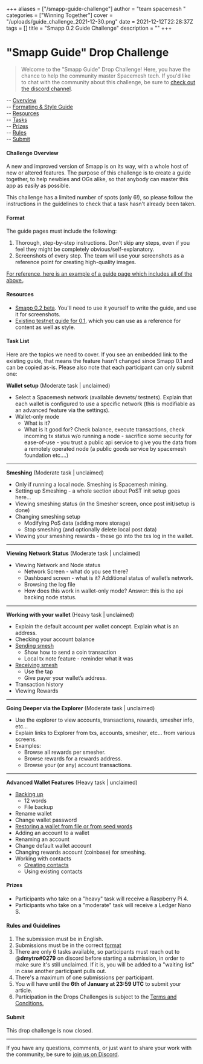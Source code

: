 +++
aliases = ["/smapp-guide-challenge"]
author = "team spacemesh "
categories = ["Winning Together"]
cover = "/uploads/guide_challenge_2021-12-30.png"
date = 2021-12-12T22:28:37Z
tags = []
title = "Smapp 0.2 Guide Challenge"
description = ""
+++
# "Smapp Guide" Drop Challenge

> Welcome to the "Smapp Guide" Drop Challenge! Here, you have the chance to help the community master Spacemesh tech. If you'd like to chat with the community about this challenge, be sure to [check out the discord channel](https://discord.gg/WWsBMaEdjK).

\-- [Overview](#challenge-overview)  
\-- [Formating & Style Guide](#format)  
\-- [Resources](#resources)  
\-- [Tasks](#task-list)  
\-- [Prizes](#prizes)  
\-- [Rules](#rules-and-guidelines)  
\-- [Submit](#submit)  

#### Challenge Overview

A new and improved version of Smapp is on its way, with a whole host of new or altered features. The purpose of this challenge is to create a guide together, to help newbies and OGs alike, so that anybody can master this app as easily as possible.

This challenge has a limited number of spots (only 6!), so please follow the instructions in the guidelines to check that a task hasn't already been taken.

#### Format

The guide pages must include the following:

1. Thorough, step-by-step instructions. Don't skip any steps, even if you feel they might be completely obvious/self-explanatory.
2. Screenshots of every step. The team will use your screenshots as a reference point for creating high-quality images.

[For reference, here is an example of a guide page which includes all of the above.](https://testnet.spacemesh.io/#/wallet "example").

#### Resources

* [Smapp 0.2 beta](https://github.com/spacemeshos/smapp/releases/tag/v0.2.0-beta.1 "beta"). You'll need to use it yourself to write the guide, and use it for screenshots.
* [Existing testnet guide for 0.1](https://testnet.spacemesh.io/#/README "guide"), which you can use as a reference for content as well as style.

#### Task List

Here are the topics we need to cover. If you see an embedded link to the existing guide, that means the feature hasn't changed since Smapp 0.1 and can be copied as-is. Please also note that each participant can only submit one:

**Wallet setup** (Moderate task | unclaimed)

* Select a Spacemesh network (available devnets/ testnets). Explain that each wallet is configured to use a specific network (this is modifiable as an advanced feature via the settings).
* Wallet-only mode
  * What is it?
  * What is it good for? Check balance, execute transactions, check incoming tx status w/o running a node - sacrifice some security for ease-of-use - you trust a public api service to give you the data from a remotely operated node (a public goods service by spacemesh foundation etc….)

***

**Smeshing** (Moderate task | unclaimed)

* Only if running a local node. Smeshing is Spacemesh mining.
* Setting up Smeshing - a whole section about PoST init setup goes here...
* Viewing smeshing status (in the Smesher screen, once post init/setup is done)
* Changing smeshing setup
  * Modifying PoS data (adding more storage)
  * Stop smeshing (and optionally delete local post data)
* Viewing your smeshing rewards - these go into the txs log in the wallet.

***

**Viewing Network Status** (Moderate task | unclaimed)

* Viewing Network and Node status
  * Network Screen - what do you see there?
  * Dashboard screen - what is it? Additional status of wallet’s network.
  * Browsing the log file
  * How does this work in wallet-only mode? Answer: this is the api backing node status.

***

**Working with your wallet** (Heavy task | unclaimed)

* Explain the default account per wallet concept. Explain what is an address.
* Checking your account balance
* [Sending smesh](https://testnet.spacemesh.io/#/send_coin "smesh")
  * Show how to send a coin transaction
  * Local tx note feature - reminder what it was
* [Receiving smesh](https://testnet.spacemesh.io/#/get_coin "receive")
  * Use the tap
  * Give payer your wallet’s address.
* Transaction history
* Viewing Rewards

***

**Going Deeper via the Explorer** (Moderate task | unclaimed)

* Use the explorer to view accounts, transactions, rewards, smesher info, etc…
* Explain links to Explorer from txs, accounts, smesher, etc… from various screens.
* Examples:
  * Browse all rewards per smesher.
  * Browse rewards for a rewards address.
  * Browse your (or any) account transactions.

***

**Advanced Wallet Features** (Heavy task | unclaimed)

* [Backing up](https://testnet.spacemesh.io/#/backup "backup")
  * 12 words
  * File backup
* Rename wallet
* Change wallet password
* [Restoring a wallet from file or from seed words](https://testnet.spacemesh.io/#/backup?id=restoring-your-wallet-from-backup "restore")
* Adding an account to a wallet
* Renaming an account
* Change default wallet account
* Changing rewards account (coinbase) for smeshing.
* Working with contacts
  * [Creating contacts](https://testnet.spacemesh.io/#/add_contact "contacts")
  * Using existing contacts

#### Prizes

* Participants who take on a "heavy" task will receive a Raspberry Pi 4.
* Participants who take on a "moderate" task will receive a Ledger Nano S.

#### Rules and Guidelines

1. The submission must be in English.
2. Submissions must be in the correct [format](#format)
3. There are only 6 tasks available, so participants must reach out to @**dmytro#0279** on discord before starting a submission, in order to make sure it's still unclaimed. If it is, you will be added to a "waiting list" in case another participant pulls out.
4. There's a maximum of one submissions per participant.
5. You will have until the **6th of January at 23:59 UTC** to submit your article.
6. Participation in the Drops Challenges is subject to the [Terms and Conditions.](https://www.spacemesh.io/causes-terms/ "Terms and Conditions")

#### Submit

This drop challenge is now closed.

***

If you have any questions, comments, or just want to share your work with the community, be sure to [join us on Discord](https://discord.gg/WWsBMaEdjK "discord").